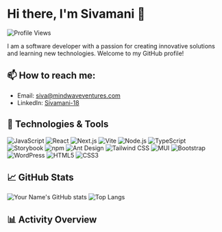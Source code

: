 # Hi there, I'm Sivamani 👋

![Profile Views](https://komarev.com/ghpvc/?username=Sivamani-18&color=blue)

I am a software developer with a passion for creating innovative solutions and learning new technologies. Welcome to my GitHub profile!

## 📫 How to reach me:
- Email: siva@mindwaveventures.com
- LinkedIn: [Sivamani-18](www.linkedin.com/in/sivasubramaniyam-v-a2b967103)

## 🔧 Technologies & Tools
![JavaScript](https://img.shields.io/badge/-JavaScript-333333?style=flat&logo=javascript)
![React](https://img.shields.io/badge/-React-333333?style=flat&logo=react)
![Next.js](https://img.shields.io/badge/-Next.js-333333?style=flat&logo=next.js)
![Vite](https://img.shields.io/badge/-Vite-333333?style=flat&logo=vite)
![Node.js](https://img.shields.io/badge/-Node.js-333333?style=flat&logo=node.js)
![TypeScript](https://img.shields.io/badge/-TypeScript-333333?style=flat&logo=typescript)
![Storybook](https://img.shields.io/badge/-Storybook-333333?style=flat&logo=storybook)
![npm](https://img.shields.io/badge/-npm-333333?style=flat&logo=npm)
![Ant Design](https://img.shields.io/badge/-AntDesign-333333?style=flat&logo=ant-design)
![Tailwind CSS](https://img.shields.io/badge/-TailwindCSS-333333?style=flat&logo=tailwind-css)
![MUI](https://img.shields.io/badge/-MUI-333333?style=flat&logo=mui)
![Bootstrap](https://img.shields.io/badge/-Bootstrap-333333?style=flat&logo=bootstrap)
![WordPress](https://img.shields.io/badge/-WordPress-333333?style=flat&logo=wordpress)
![HTML5](https://img.shields.io/badge/-HTML5-333333?style=flat&logo=html5)
![CSS3](https://img.shields.io/badge/-CSS3-333333?style=flat&logo=css3)

<!--
## 🌟 Projects
- [MAIA](https://github.com/mindwaveventures/Maia3-client)
-->

## 📈 GitHub Stats
![Your Name's GitHub stats](https://github-readme-stats.vercel.app/api?username=Sivamani-18&show_icons=true&theme=radical)
![Top Langs](https://github-readme-stats.vercel.app/api/top-langs/?username=Sivamani-18&layout=compact&theme=radical)

## 📊 Activity Overview

<!--START_SECTION:activity-->
<!--END_SECTION:activity-->
